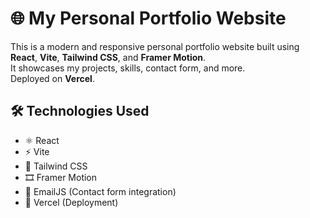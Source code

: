 # 🌐 My Personal Portfolio Website

This is a modern and responsive personal portfolio website built using **React**, **Vite**, **Tailwind CSS**, and **Framer Motion**.  
It showcases my projects, skills, contact form, and more.  
Deployed on **Vercel**.

## 🛠️ Technologies Used

- ⚛️ React
- ⚡ Vite
- 🎨 Tailwind CSS
- 🎞️ Framer Motion
- 📩 EmailJS (Contact form integration)
- 🚀 Vercel (Deployment)
